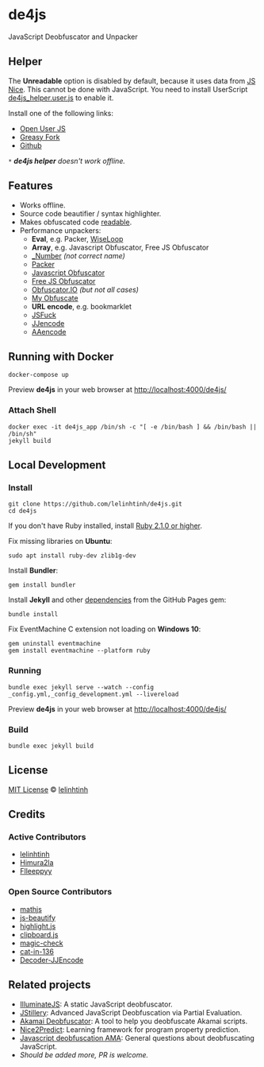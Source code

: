 # de4js

JavaScript Deobfuscator and Unpacker

## Helper

The **Unreadable** option is disabled by default, because it uses data from [JS Nice](http://www.jsnice.org/). This cannot be done with JavaScript. You need to install UserScript [de4js_helper.user.js](https://github.com/lelinhtinh/de4js/blob/master/userscript/de4js_helper.user.js) to enable it.

Install one of the following links:

- [Open User JS](https://openuserjs.org/scripts/baivong/de4js_helper)
- [Greasy Fork](https://greasyfork.org/vi/scripts/33479-de4js-helper)
- [Github](https://lelinhtinh.github.io/de4js/userscript/de4js_helper.user.js)

`*` ***de4js helper** doesn't work offline.*

## Features

- Works offline.
- Source code beautifier / syntax highlighter.
- Makes obfuscated code [readable](#helper).
- Performance unpackers:
  - **Eval**, e.g. Packer, [WiseLoop](http://wiseloop.com/demo/php-javascript-obfuscator)
  - **Array**, e.g. Javascript Obfuscator, Free JS Obfuscator
  - [_Number](https://jsfiddle.net/ps5anL99/embedded/result,js,html,css/) _(not correct name)_
  - [Packer](http://dean.edwards.name/packer/)
  - [Javascript Obfuscator](https://javascriptobfuscator.com/Javascript-Obfuscator.aspx)
  - [Free JS Obfuscator](http://www.freejsobfuscator.com/)
  - [Obfuscator.IO](https://obfuscator.io/) _(but not all cases)_
  - [My Obfuscate](http://myobfuscate.com/)
  - **URL encode**, e.g. bookmarklet
  - [JSFuck](https://github.com/aemkei/jsfuck)
  - [JJencode](http://utf-8.jp/public/jjencode.html)
  - [AAencode](http://utf-8.jp/public/aaencode.html)

## Running with Docker

    docker-compose up

Preview **de4js** in your web browser at <http://localhost:4000/de4js/>

### Attach Shell

    docker exec -it de4js_app /bin/sh -c "[ -e /bin/bash ] && /bin/bash || /bin/sh"
    jekyll build

## Local Development

### Install

    git clone https://github.com/lelinhtinh/de4js.git
    cd de4js

If you don't have Ruby installed, install [Ruby 2.1.0 or higher](https://www.ruby-lang.org/en/downloads/).

Fix missing libraries on **Ubuntu**:

    sudo apt install ruby-dev zlib1g-dev

Install **Bundler**:

    gem install bundler

Install **Jekyll** and other [dependencies](https://pages.github.com/versions/) from the GitHub Pages gem:

    bundle install

Fix EventMachine C extension not loading on **Windows 10**:

    gem uninstall eventmachine
    gem install eventmachine --platform ruby

### Running

    bundle exec jekyll serve --watch --config _config.yml,_config_development.yml --livereload

Preview **de4js** in your web browser at <http://localhost:4000/de4js/>

### Build

    bundle exec jekyll build

## License

[MIT License](https://baivong.mit-license.org/) © [lelinhtinh](https://github.com/lelinhtinh)

## Credits

### Active Contributors

- [lelinhtinh](https://github.com/lelinhtinh)
- [Himura2la](https://github.com/Himura2la)
- [Flleeppyy](https://github.com/flleeppyy)

### Open Source Contributors

- [mathjs](https://github.com/josdejong/mathjs)
- [js-beautify](https://github.com/beautify-web/js-beautify)
- [highlight.js](https://github.com/isagalaev/highlight.js)
- [clipboard.js](https://github.com/zenorocha/clipboard.js)
- [magic-check](https://github.com/forsigner/magic-check)
- [cat-in-136](https://cat-in-136.github.io/2010/12/aadecode-decode-encoded-as-aaencode.html)
- [Decoder-JJEncode](https://github.com/jacobsoo/Decoder-JJEncode)

## Related projects

- [IlluminateJS](https://github.com/geeksonsecurity/illuminatejs): A static JavaScript deobfuscator.
- [JStillery](https://github.com/mindedsecurity/JStillery): Advanced JavaScript Deobfuscation via Partial Evaluation.
- [Akamai Deobfuscator](https://github.com/char/akamai-deobfuscator): A tool to help you deobfuscate Akamai scripts.
- [Nice2Predict](https://github.com/eth-sri/Nice2Predict): Learning framework for program property prediction.
- [Javascript deobfuscation AMA](https://github.com/jsoverson/javascript-deobfuscation-AMA): General questions about deobfuscating JavaScript.
- _Should be added more, PR is welcome._
